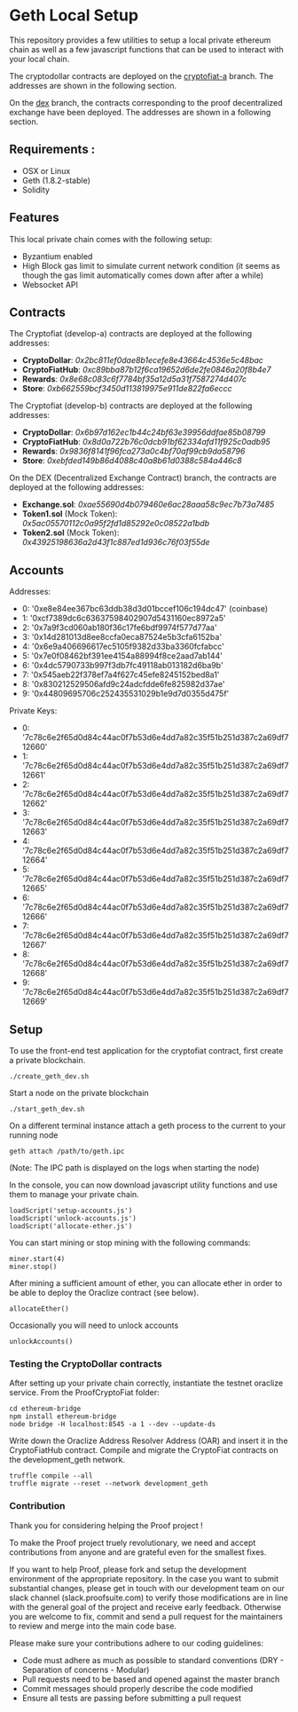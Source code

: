 
# Geth Local Setup
This repository provides a few utilities to setup a local private ethereum chain as well as a few javascript functions that can be used to interact with your local chain.

The cryptodollar contracts are deployed on the [cryptofiat-a](https://github.com/ProofSuite/private-geth-chain/tree/cryptofiat-a) branch. The addresses are shown in the following section.

On the [dex](https://github.com/ProofSuite/private-geth-chain/tree/dex) branch, the contracts corresponding to the proof decentralized exchange have been deployed. The addresses are shown in a following section.

## Requirements :
- OSX or Linux
- Geth (1.8.2-stable)
- Solidity

## Features

This local private chain comes with the following setup:
- Byzantium enabled
- High Block gas limit to simulate current network condition (it seems as though the gas limit automatically comes down after after a while)
- Websocket API

## Contracts

The Cryptofiat (develop-a) contracts are deployed at the following addresses:
- **CryptoDollar**: *0x2bc811ef0dae8b1ecefe8e43664c4536e5c48bac*
- **CryptoFiatHub**: *0xc89bba87b12f6ca19652d6de2fe0846a20f8b4e7*
- **Rewards**: *0x8e68c083c6f7784bf35a12d5a31f7587274d407c*
- **Store**: *0xb662559bcf3450d113819975e911de822fa6eccc*

The Cryptofiat (develop-b) contracts are deployed at the following addresses:
- **CryptoDollar**: *0x6b97d162ec1b44c24bf63e39956ddfae85b08799*
- **CryptoFiatHub**: *0x8d0a722b76c0dcb91bf62334afd11f925c0adb95*
- **Rewards**: *0x9836f8141f96fca273a0c4bf70af99cb9da58796*
- **Store**: *0xebfded149b86d4088c40a8b61d0388c584a446c8*

On the DEX (Decentralized Exchange Contract) branch, the contracts are deployed at the following addresses:
- **Exchange.sol**: *0xae55690d4b079460e6ac28aaa58c9ec7b73a7485*
- **Token1.sol** (Mock Token): *0x5ac05570112c0a95f2fd1d85292e0c08522a1bdb*
- **Token2.sol** (Mock Token): *0x43925198636a2d43f1c887ed1d936c76f03f55de*

## Accounts

  Addresses:

  - 0: '0xe8e84ee367bc63ddb38d3d01bccef106c194dc47' (coinbase)
  - 1: '0xcf7389dc6c63637598402907d5431160ec8972a5'
  - 2: '0x7a9f3cd060ab180f36c17fe6bdf9974f577d77aa'
  - 3: '0x14d281013d8ee8ccfa0eca87524e5b3cfa6152ba'
  - 4: '0x6e9a406696617ec5105f9382d33ba3360fcfabcc'
  - 5: '0x7e0f08462bf391ee4154a88994f8ce2aad7ab144'
  - 6: '0x4dc5790733b997f3db7fc49118ab013182d6ba9b'
  - 7: '0x545aeb22f378ef7a4f627c45efe8245152bed8a1'
  - 8: '0x830212529506afd9c24adcfdde6fe825982d37ae'
  - 9: '0x44809695706c252435531029b1e9d7d0355d475f'

  Private Keys:

  - 0: '7c78c6e2f65d0d84c44ac0f7b53d6e4dd7a82c35f51b251d387c2a69df712660'
  - 1: '7c78c6e2f65d0d84c44ac0f7b53d6e4dd7a82c35f51b251d387c2a69df712661'
  - 2: '7c78c6e2f65d0d84c44ac0f7b53d6e4dd7a82c35f51b251d387c2a69df712662'
  - 3: '7c78c6e2f65d0d84c44ac0f7b53d6e4dd7a82c35f51b251d387c2a69df712663'
  - 4: '7c78c6e2f65d0d84c44ac0f7b53d6e4dd7a82c35f51b251d387c2a69df712664'
  - 5: '7c78c6e2f65d0d84c44ac0f7b53d6e4dd7a82c35f51b251d387c2a69df712665'
  - 6: '7c78c6e2f65d0d84c44ac0f7b53d6e4dd7a82c35f51b251d387c2a69df712666'
  - 7: '7c78c6e2f65d0d84c44ac0f7b53d6e4dd7a82c35f51b251d387c2a69df712667'
  - 8: '7c78c6e2f65d0d84c44ac0f7b53d6e4dd7a82c35f51b251d387c2a69df712668'
  - 9: '7c78c6e2f65d0d84c44ac0f7b53d6e4dd7a82c35f51b251d387c2a69df712669'

## Setup

To use the front-end test application for the cryptofiat contract, first create a private blockchain.

```
./create_geth_dev.sh
```

Start a node on the private blockchain

```
./start_geth_dev.sh
```

On a different terminal instance attach a geth process to the current to your running node

```
geth attach /path/to/geth.ipc
```

(Note: The IPC path is displayed on the logs when starting the node)

In the console, you can now download javascript utility functions and use them to manage your private chain.

```
loadScript('setup-accounts.js')
loadScript('unlock-accounts.js')
loadScript('allocate-ether.js')
```

You can start mining or stop mining with the following commands:

```
miner.start(4)
miner.stop()
```

After mining a sufficient amount of ether, you can allocate ether in order to be able to deploy the Oraclize contract
(see below).

```
allocateEther()
```

Occasionally you will need to unlock accounts

```
unlockAccounts()
```

### Testing the CryptoDollar contracts

After setting up your private chain correctly, instantiate the testnet oraclize service.
From the ProofCryptoFiat folder:

```
cd ethereum-bridge
npm install ethereum-bridge
node bridge -H localhost:8545 -a 1 --dev --update-ds
```

Write down the Oraclize Address Resolver Address (OAR) and insert it in the CryptoFiatHub contract.
Compile and migrate the CryptoFiat contracts on the development_geth network.

```
truffle compile --all
truffle migrate --reset --network development_geth
```

### Contribution

Thank you for considering helping the Proof project !

To make the Proof project truely revolutionary, we need and accept contributions from anyone and are grateful even for the smallest fixes.

If you want to help Proof, please fork and setup the development environment of the appropriate repository.
In the case you want to submit substantial changes, please get in touch with our development team on our slack channel (slack.proofsuite.com) to
verify those modifications are in line with the general goal of the project and receive early feedback. Otherwise you are welcome to fix, commit and
send a pull request for the maintainers to review and merge into the main code base.

Please make sure your contributions adhere to our coding guidelines:

- Code must adhere as much as possible to standard conventions (DRY - Separation of concerns - Modular)
- Pull requests need to be based and opened against the master branch
- Commit messages should properly describe the code modified
- Ensure all tests are passing before submitting a pull request




